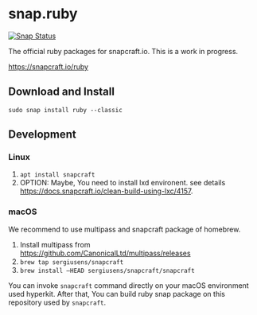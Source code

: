 # snap.ruby

[![Snap Status](https://build.snapcraft.io/badge/ruby/snap.ruby.svg)](https://build.snapcraft.io/user/ruby/snap.ruby)

The official ruby packages for snapcraft.io. This is a work in progress.

https://snapcraft.io/ruby

## Download and Install

```
sudo snap install ruby --classic
```

## Development

### Linux

1. `apt install snapcraft`
2. OPTION: Maybe, You need to install lxd environent. see details https://docs.snapcraft.io/clean-build-using-lxc/4157.

### macOS

We recommend to use multipass and snapcraft package of homebrew.

1. Install multipass from https://github.com/CanonicalLtd/multipass/releases
2. `brew tap sergiusens/snapcraft`
3. `brew install —HEAD sergiusens/snapcraft/snapcraft`

You can invoke `snapcraft` command directly on your macOS environment used hyperkit. After that, You can build ruby snap package on this repository used by `snapcraft`.
